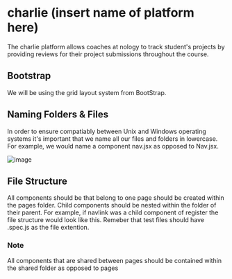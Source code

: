 # charlie (insert name of platform here)

The charlie platform allows coaches at nology to track student's projects by providing reviews for their project submissions throughout the course.

## Bootstrap

We will be using the grid layout system from BootStrap. 

## Naming Folders & Files

In order to ensure compatiably between Unix and Windows operating systems it's important that we name all our files and folders in lowercase. For example, we would name a component nav.jsx as opposed to Nav.jsx.

![image](https://user-images.githubusercontent.com/70571501/133640408-563d3d08-7ccb-4e4d-94ee-cdef8674b52a.png)

## File Structure 

All components should be that belong to one page should be created within the pages folder. Child components should be nested within the folder of their parent. For example, if navlink was a child component of register the file structure would look like this. Remeber that test files should have .spec.js as the file extention.
              
### Note 
All components that are shared between pages should be contained within the shared folder as opposed to pages</p>
              
              
              
              
              
              
              
